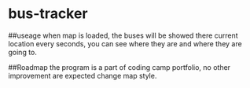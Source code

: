 # bus-tracker

##useage
when map is loaded, the buses will be showed there current location every seconds, you can see where they are and where they are going to.

##Roadmap
the program is a part of coding camp portfolio, no other improvement are expected
change map style.
